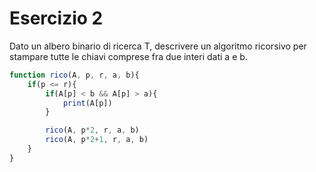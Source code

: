 # Esercizio 2

Dato un albero binario di ricerca T, descrivere un algoritmo ricorsivo per stampare tutte le chiavi comprese fra due interi dati a e b.

```javascript
function rico(A, p, r, a, b){
    if(p <= r){
        if(A[p] < b && A[p] > a){
            print(A[p])
        }

        rico(A, p*2, r, a, b)
        rico(A, p*2+1, r, a, b)
    }
}
```
